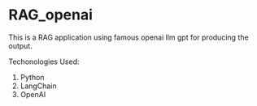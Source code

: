 # RAG_openai
This is a RAG application using famous openai llm gpt for producing the output. 

Techonologies Used:

1) Python
2) LangChain
3) OpenAI
